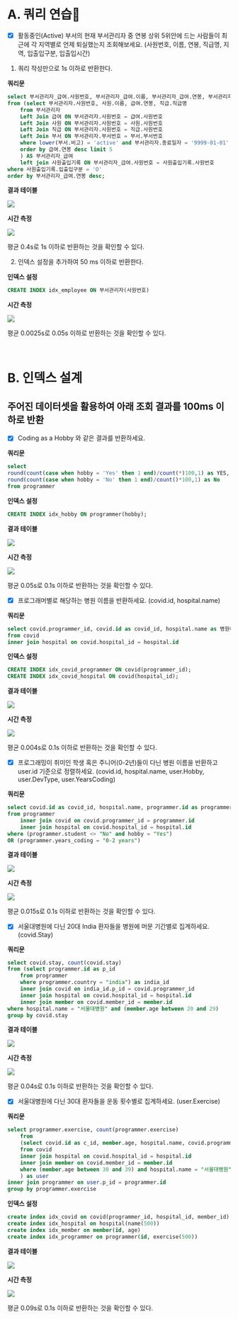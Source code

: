 # A. 쿼리 연습

- [x] 활동중인(Active) 부서의 현재 부서관리자 중 연봉 상위 5위안에 드는 사람들이 최근에 각 지역별로 언제 퇴실했는지 조회해보세요.
(사원번호, 이름, 연봉, 직급명, 지역, 입출입구분, 입출입시간)

1. 쿼리 작성만으로 1s 이하로 반환한다.

__쿼리문__

```sql
select 부서관리자_급여.사원번호, 부서관리자_급여.이름, 부서관리자_급여.연봉, 부서관리자_급여.직급명, 사원출입기록.입출입시간, 사원출입기록.지역, 사원출입기록.입출입구분
from (select 부서관리자.사원번호, 사원.이름, 급여.연봉, 직급.직급명
    from 부서관리자
    Left Join 급여 ON 부서관리자.사원번호 = 급여.사원번호
    Left Join 사원 ON 부서관리자.사원번호 = 사원.사원번호
    Left Join 직급 ON 부서관리자.사원번호 = 직급.사원번호
    Left Join 부서 ON 부서관리자.부서번호 = 부서.부서번호
    where lower(부서.비고) = 'active' and 부서관리자.종료일자 = '9999-01-01' and 급여.종료일자 = '9999-01-01' and 직급.종료일자 = '9999-01-01'
    order by 급여.연봉 desc limit 5
    ) AS 부서관리자_급여
    left join 사원출입기록 ON 부서관리자_급여.사원번호 = 사원출입기록.사원번호
where 사원출입기록.입출입구분 = 'O'
order by 부서관리자_급여.연봉 desc;
```

__결과 테이블__

![](./images/2021-10-13-14-48-02.png)

__시간 측정__

![](./images/2021-10-13-14-48-24.png)

평균 0.4s로 1s 이하로 반환하는 것을 확인할 수 있다.

2. 인덱스 설정을 추가하여 50 ms 이하로 반환한다.

__인덱스 설정__

```sql
CREATE INDEX idx_employee ON 부서관리자(사원번호)
```

__시간 측정__

![](./images/2021-10-13-14-49-45.png)

평균 0.0025s로 0.05s 이하로 반환하는 것을 확인할 수 있다.

<br>

# B. 인덱스 설계

## 주어진 데이터셋을 활용하여 아래 조회 결과를 100ms 이하로 반환

- [x] Coding as a Hobby 와 같은 결과를 반환하세요.

__쿼리문__

```sql
select
round(count(case when hobby = 'Yes' then 1 end)/count(*)100,1) as YES,
round(count(case when hobby = 'No' then 1 end)/count()*100,1) as No
from programmer
```

__인덱스 설정__
```sql
CREATE INDEX idx_hobby ON programmer(hobby);
```

__결과 테이블__

![](./images/2021-10-13-14-53-30.png)

__시간 측정__

![](./images/2021-10-13-14-53-45.png)

평균 0.05s로 0.1s 이하로 반환하는 것을 확인할 수 있다.

- [x] 프로그래머별로 해당하는 병원 이름을 반환하세요. (covid.id, hospital.name)

__쿼리문__

```sql
select covid.programmer_id, covid.id as covid_id, hospital.name as 병원이름
from covid
inner join hospital on covid.hospital_id = hospital.id
```

__인덱스 설정__

```sql
CREATE INDEX idx_covid_programmer ON covid(programmer_id);
CREATE INDEX idx_covid_hospital ON covid(hospital_id);
```

__결과 테이블__

![](./images/2021-10-13-14-55-19.png)

__시간 측정__

![](./images/2021-10-13-14-55-34.png)

평균 0.004s로 0.1s 이하로 반환하는 것을 확인할 수 있다.

- [x] 프로그래밍이 취미인 학생 혹은 주니어(0-2년)들이 다닌 병원 이름을 반환하고 user.id 기준으로 정렬하세요. (covid.id, hospital.name, user.Hobby, user.DevType, user.YearsCoding)

__쿼리문__

```sql
select covid.id as covid_id, hospital.name, programmer.id as programmer_id, programmer.hobby, programmer.dev_type, programmer.years_coding
from programmer
    inner join covid on covid.programmer_id = programmer.id
    inner join hospital on covid.hospital_id = hospital.id
where (programmer.student <> "No" and hobby = "Yes")
OR (programmer.years_coding = "0-2 years")
```

__결과 테이블__

![](./images/2021-10-13-14-57-03.png)

__시간 측정__

![](./images/2021-10-13-14-57-46.png)

평균 0.015s로 0.1s 이하로 반환하는 것을 확인할 수 있다.

- [x] 서울대병원에 다닌 20대 India 환자들을 병원에 머문 기간별로 집계하세요. (covid.Stay)

__쿼리문__

```sql
select covid.stay, count(covid.stay)
from (select programmer.id as p_id
    from programmer
    where programmer.country = "india") as india_id
    inner join covid on india_id.p_id = covid.programmer_id
    inner join hospital on covid.hospital_id = hospital.id
    inner join member on covid.member_id = member.id
where hospital.name = "서울대병원" and (member.age between 20 and 29)
group by covid.stay
```

__결과 테이블__

![](./images/2021-10-13-14-59-29.png)

__시간 측정__

![](./images/2021-10-13-14-59-42.png)

평균 0.04s로 0.1s 이하로 반환하는 것을 확인할 수 있다.

- [x] 서울대병원에 다닌 30대 환자들을 운동 횟수별로 집계하세요. (user.Exercise)

__쿼리문__

```sql
select programmer.exercise, count(programmer.exercise)
    from
    (select covid.id as c_id, member.age, hospital.name, covid.programmer_id as p_id
    from covid
    inner join hospital on covid.hospital_id = hospital.id
    inner join member on covid.member_id = member.id
    where (member.age between 30 and 39) and hospital.name = "서울대병원"
    ) as user
inner join programmer on user.p_id = programmer.id
group by programmer.exercise
```

__인덱스 설정__

```sql
create index idx_covid on covid(programmer_id, hospital_id, member_id)
create index idx_hospital on hospital(name(500))
create index idx_member on member(id, age)
create index idx_programmer on programmer(id, exercise(500))
```

__결과 테이블__

![](./images/2021-10-13-15-01-26.png)

__시간 측정__

![](./images/2021-10-13-15-01-36.png)

평균 0.09s로 0.1s 이하로 반환하는 것을 확인할 수 있다.

